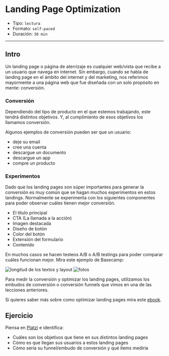 # Landing Page Optimization

- Tipo: `lectura`
- Formato: `self-paced`
- Duración: `30 min`

***

## Intro

Un landing page o página de aterrizaje es cualquier web/vista que recibe a un
usuario que navega en internet. Sin embargo, cuando se habla de landing page en
el ámbito del internet y del marketing, nos referimos mayormente a una página
web que fue diseñada con un solo propósito en mente: conversión.

### Conversión

Dependiendo del tipo de producto en el que estemos trabajando, este tendrá
distintos objetivos. Y, al cumplimiento de esos objetivos los llamamos
conversión.

Algunos ejemplos de conversión pueden ser que un usuario:

- deje su email
- cree una cuenta
- descargue un documento
- descargue un app
- compre un producto

### Experimentos

Dado que los landing pages son súper importantes para generar la conversión
es muy común que se hagan muchos experimentos en estos landings. Normalmente
se experimenta con los siguientes componentes para poder observar cuáles tienen
mejor conversión.

- El título principal
- CTA (La llamada a la acción)
- Imagen destacada
- Diseño de botón
- Color del botón
- Extensión del formulario
- Contenido

En muchos casos se hacen testeos A/B o A/B testings para poder comparar cuáles
funcionan mejor. Mira este ejemplo de Basecamp:

![longitud de los textos y layout](https://lh6.googleusercontent.com/mX_P2SlzUyk7W4R-SROznWdD7kcOB91eU0tgPK0zO7zpVW2aZMB6KclHlBpGsawYIY01Mz812ppS2uYAc6F60HqJQ4YqaMJF0Vze6iUJq_kj452OQKKfUBvvPkzQHGbLY0dmu_HX5os)
![fotos](https://lh6.googleusercontent.com/T4quRfBbEylYjn0q65HyR2Mc_NpLQ5iLy_izXOthHBYiNUbH78nJQvmBgwIBgULAjhRgiJQjUMKFasuQROCqsoeeMHQmTvSVY6sz615tnYRgd-nnJIk-yg1qtlYKv-GWElNCcOWuZGM)

Para medir la conversión y optimizar los landing pages, utilizamos los embudos
de conversión o conversión funnels que vimos en una de las lecciones anteriores.

Si quieres saber más sobre como optimizar landing pages mira este
[ebook](https://drive.google.com/open?id=1MIUwhBibzd8Axxg3VjtGtYNgslSpBJEr).

## Ejercicio

Piensa en [Platzi](https://platzi.com) e identifica:

- Cuáles son los objetivos que tiene en sus distintos landing pages
- Cómo es que llegan sus usuarios a estos landing pages
- Cómo sería su funnel/embudo de conversión y qué items mediría

